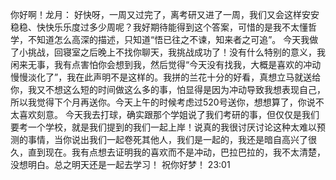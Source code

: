你好啊！龙月：
   好快呀，一周又过完了，离考研又进了一周，我们又会这样安安稳稳、快快乐乐度过多少周呢？我好期待能得到这个答案，可惜的是我不太懂哲学，不知道怎么高深的描述，只知道“悟已往之不谏，知来者之可追”。
   今天我做了小挑战，回寝室之后晚上不找你聊天，我挑战成功了！没有什么特别的意义，我闲来无事，我有点害怕你会想到我，然后觉得“今天没有找我，大概是喜欢的冲动慢慢淡化了”，我在此声明不是这样的。我拼的兰花十分的好看，真想立马就送给你，我又不想这么短的时间做这么多的事，怕显得是因为冲动导致我想表现自己，所以我觉得下个月再送你。今天上午的时候考虑过520号送你，想想算了，你说不太喜欢刻意。
   今天我去打球，确实跟那个学姐说了我们考研的事，但仅仅是我们要考一个学校，就是我们提到的我们一起上岸！说真的我很讨厌讨论这种太难以预测的事情，当你说出我们一起卷死其他人，我们是一起的，我还是暗自高兴了很久，直到现在。我有点想去证明我的喜欢而不是冲动，巴拉巴拉的，我不太清楚，没想明白。总之明天还是一起去学习！
   祝你好梦！
   23:01